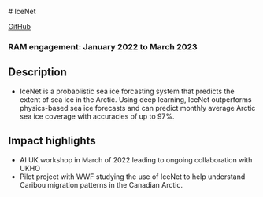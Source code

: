 # IceNet

[GitHub](https://github.com/icenet-ai/IceNet-Project)

### RAM engagement: January 2022 to March 2023

## Description
* IceNet is a probablistic sea ice forcasting system that predicts the extent of sea ice in the Arctic. Using deep learning, IceNet outperforms physics-based sea ice forecasts and can predict monthly average Arctic sea ice coverage with accuracies of up to 97%.

## Impact highlights
* AI UK workshop in March of 2022 leading to ongoing collaboration with UKHO
* Pilot project with WWF studying the use of IceNet to help understand Caribou migration patterns in the Canadian Arctic.
